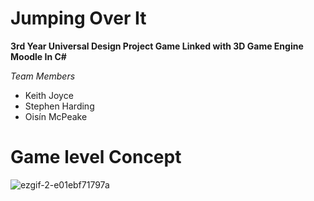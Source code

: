﻿# **Jumping Over It**
**3rd Year Universal Design Project Game Linked with 3D Game Engine Moodle In C#**

*Team Members*
- Keith Joyce
- Stephen Harding 
- Oisín McPeake

# **Game level Concept**
![ezgif-2-e01ebf71797a](https://user-images.githubusercontent.com/61129328/137211122-99e42608-d814-4485-8068-25e7bec57741.gif)